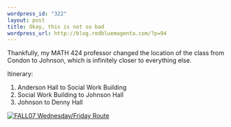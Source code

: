 ```yaml
--- 
wordpress_id: "322"
layout: post
title: Okay, this is not so bad
wordpress_url: http://blog.redbluemagenta.com/?p=94
---
```

Thankfully, my MATH 424 professor changed the location of the class from Condon to Johnson, which is infinitely closer to everything else.

Itinerary:

<ol>
<li>Anderson Hall to Social Work Building</li>
<li>Social Work Building to Johnson Hall</li>
<li>Johnson to Denny Hall</li>
</ol>

<a href='http://blog.redbluemagenta.com/wp-content/uploads/2007/09/16590.jpg' title='FALL07 Wednesday/Friday Route'><img src='http://blog.redbluemagenta.com/wp-content/uploads/2007/09/16590.jpg' alt='FALL07 Wednesday/Friday Route' /></a>
